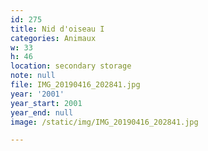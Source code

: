 ```yaml
---
id: 275
title: Nid d'oiseau I
categories: Animaux
w: 33
h: 46
location: secondary storage
note: null
file: IMG_20190416_202841.jpg
year: '2001'
year_start: 2001
year_end: null
image: /static/img/IMG_20190416_202841.jpg

---
```

